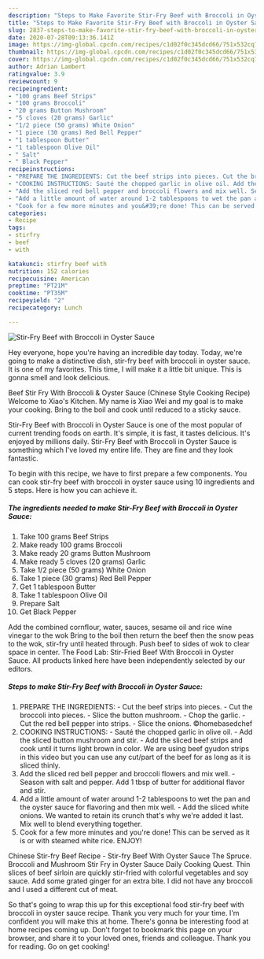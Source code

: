 ```yaml
---
description: "Steps to Make Favorite Stir-Fry Beef with Broccoli in Oyster Sauce"
title: "Steps to Make Favorite Stir-Fry Beef with Broccoli in Oyster Sauce"
slug: 2837-steps-to-make-favorite-stir-fry-beef-with-broccoli-in-oyster-sauce
date: 2020-07-28T09:13:36.141Z
image: https://img-global.cpcdn.com/recipes/c1d02f0c345dcd66/751x532cq70/stir-fry-beef-with-broccoli-in-oyster-sauce-recipe-main-photo.jpg
thumbnail: https://img-global.cpcdn.com/recipes/c1d02f0c345dcd66/751x532cq70/stir-fry-beef-with-broccoli-in-oyster-sauce-recipe-main-photo.jpg
cover: https://img-global.cpcdn.com/recipes/c1d02f0c345dcd66/751x532cq70/stir-fry-beef-with-broccoli-in-oyster-sauce-recipe-main-photo.jpg
author: Adrian Lambert
ratingvalue: 3.9
reviewcount: 9
recipeingredient:
- "100 grams Beef Strips"
- "100 grams Broccoli"
- "20 grams Button Mushroom"
- "5 cloves (20 grams) Garlic"
- "1/2 piece (50 grams) White Onion"
- "1 piece (30 grams) Red Bell Pepper"
- "1 tablespoon Butter"
- "1 tablespoon Olive Oil"
- " Salt"
- " Black Pepper"
recipeinstructions:
- "PREPARE THE INGREDIENTS: Cut the beef strips into pieces. Cut the broccoli into pieces. Slice the button mushroom. Chop the garlic. Cut the red bell pepper into strips. Slice the onions. ©homebasedchef"
- "COOKING INSTRUCTIONS: Sauté the chopped garlic in olive oil. Add the sliced button mushroom and stir. Add the sliced beef strips and cook until it turns light brown in color. We are using beef gyudon strips in this video but you can use any cut/part of the beef for as long as it is sliced thinly."
- "Add the sliced red bell pepper and broccoli flowers and mix well. Season with salt and pepper. Add 1 tbsp of butter for additional flavor and stir."
- "Add a little amount of water around 1-2 tablespoons to wet the pan and the oyster sauce for flavoring and then mix well. Add the sliced white onions. We wanted to retain its crunch that&#39;s why we&#39;re added it last. Mix well to blend everything together."
- "Cook for a few more minutes and you&#39;re done! This can be served as it is or with steamed white rice. ENJOY!"
categories:
- Recipe
tags:
- stirfry
- beef
- with

katakunci: stirfry beef with 
nutrition: 152 calories
recipecuisine: American
preptime: "PT21M"
cooktime: "PT35M"
recipeyield: "2"
recipecategory: Lunch

---
```



![Stir-Fry Beef with Broccoli in Oyster Sauce](https://img-global.cpcdn.com/recipes/c1d02f0c345dcd66/751x532cq70/stir-fry-beef-with-broccoli-in-oyster-sauce-recipe-main-photo.jpg)

Hey everyone, hope you're having an incredible day today. Today, we're going to make a distinctive dish, stir-fry beef with broccoli in oyster sauce. It is one of my favorites. This time, I will make it a little bit unique. This is gonna smell and look delicious.

Beef Stir Fry With Broccoli &amp; Oyster Sauce (Chinese Style Cooking Recipe) Welcome to Xiao&#39;s Kitchen. My name is Xiao Wei and my goal is to make your cooking. Bring to the boil and cook until reduced to a sticky sauce.

Stir-Fry Beef with Broccoli in Oyster Sauce is one of the most popular of current trending foods on earth. It's simple, it is fast, it tastes delicious. It's enjoyed by millions daily. Stir-Fry Beef with Broccoli in Oyster Sauce is something which I've loved my entire life. They are fine and they look fantastic.


To begin with this recipe, we have to first prepare a few components. You can cook stir-fry beef with broccoli in oyster sauce using 10 ingredients and 5 steps. Here is how you can achieve it.

<!--inarticleads1-->

##### The ingredients needed to make Stir-Fry Beef with Broccoli in Oyster Sauce:

1. Take 100 grams Beef Strips
1. Make ready 100 grams Broccoli
1. Make ready 20 grams Button Mushroom
1. Make ready 5 cloves (20 grams) Garlic
1. Take 1/2 piece (50 grams) White Onion
1. Take 1 piece (30 grams) Red Bell Pepper
1. Get 1 tablespoon Butter
1. Take 1 tablespoon Olive Oil
1. Prepare  Salt
1. Get  Black Pepper


Add the combined cornflour, water, sauces, sesame oil and rice wine vinegar to the wok Bring to the boil then return the beef then the snow peas to the wok, stir-fry until heated through. Push beef to sides of wok to clear space in center. The Food Lab: Stir-Fried Beef With Broccoli in Oyster Sauce. All products linked here have been independently selected by our editors. 

<!--inarticleads2-->

##### Steps to make Stir-Fry Beef with Broccoli in Oyster Sauce:

1. PREPARE THE INGREDIENTS: - Cut the beef strips into pieces. - Cut the broccoli into pieces. - Slice the button mushroom. - Chop the garlic. - Cut the red bell pepper into strips. - Slice the onions. ©homebasedchef
1. COOKING INSTRUCTIONS: - Sauté the chopped garlic in olive oil. - Add the sliced button mushroom and stir. - Add the sliced beef strips and cook until it turns light brown in color. We are using beef gyudon strips in this video but you can use any cut/part of the beef for as long as it is sliced thinly.
1. Add the sliced red bell pepper and broccoli flowers and mix well. - Season with salt and pepper. Add 1 tbsp of butter for additional flavor and stir.
1. Add a little amount of water around 1-2 tablespoons to wet the pan and the oyster sauce for flavoring and then mix well. - Add the sliced white onions. We wanted to retain its crunch that&#39;s why we&#39;re added it last. Mix well to blend everything together.
1. Cook for a few more minutes and you&#39;re done! This can be served as it is or with steamed white rice. ENJOY!


Chinese Stir-fry Beef Recipe - Stir-fry Beef With Oyster Sauce The Spruce. Broccoli and Mushroom Stir Fry in Oyster Sauce Daily Cooking Quest. Thin slices of beef sirloin are quickly stir-fried with colorful vegetables and soy sauce. Add some grated ginger for an extra bite. I did not have any broccoli and I used a different cut of meat. 

So that's going to wrap this up for this exceptional food stir-fry beef with broccoli in oyster sauce recipe. Thank you very much for your time. I'm confident you will make this at home. There's gonna be interesting food at home recipes coming up. Don't forget to bookmark this page on your browser, and share it to your loved ones, friends and colleague. Thank you for reading. Go on get cooking!
